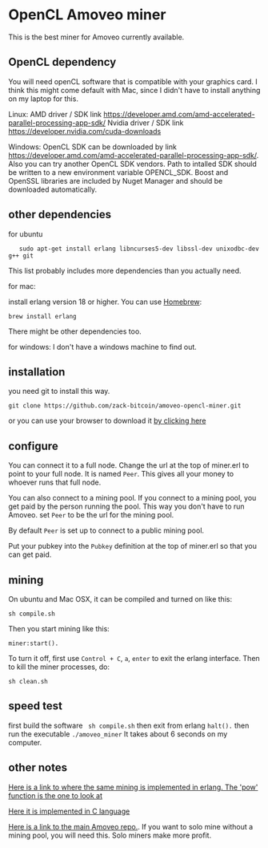 OpenCL Amoveo miner
==========

This is the best miner for Amoveo currently available.

## OpenCL dependency

You will need openCL software that is compatible with your graphics card.
I think this might come default with Mac, since I didn't have to install anything on my laptop for this.

Linux:
AMD driver / SDK link https://developer.amd.com/amd-accelerated-parallel-processing-app-sdk/
Nvidia driver / SDK link https://developer.nvidia.com/cuda-downloads

Windows:
OpenCL SDK can be downloaded by link https://developer.amd.com/amd-accelerated-parallel-processing-app-sdk/. Also you can try another OpenCL SDK vendors. Path to intalled SDK should be written to a new environment variable OPENCL_SDK.
Boost and OpenSSL libraries are included by Nuget Manager and should be downloaded automatically.


## other dependencies

for ubuntu
```
   sudo apt-get install erlang libncurses5-dev libssl-dev unixodbc-dev g++ git
```
This list probably includes more dependencies than you actually need.

for mac:

install erlang version 18 or higher.
You can use [Homebrew](https://brew.sh):
```
brew install erlang
```
There might be other dependencies too.

for windows:
I don't have a windows machine to find out.



## installation
you need git to install this way.
```
git clone https://github.com/zack-bitcoin/amoveo-opencl-miner.git
```
or you can use your browser to download it [by clicking here](https://github.com/zack-bitcoin/amoveo-opencl-miner/archive/master.zip)


## configure

You can connect it to a full node. Change the url at the top of miner.erl to point to your full node. It is named `Peer`. This gives all your money to whoever runs that full node.

You can also connect to a mining pool. If you connect to a mining pool, you get paid by the person running the pool.
This way you don't have to run Amoveo.
set `Peer` to be the url for the mining pool.

By default `Peer` is set up to connect to a public mining pool.

Put your pubkey into the `Pubkey` definition at the top of miner.erl so that you can get paid. 



## mining

On ubuntu and Mac OSX, it can be compiled and turned on like this: 
```
sh compile.sh 
```
Then you start mining like this:
```
miner:start().
```
To turn it off, first use `Control + C`, `a`, `enter` to exit the erlang interface.
Then to kill the miner processes, do:
```
sh clean.sh
```


## speed test

first build the software
``` sh compile.sh```
then exit from erlang
```halt().```
then run the executable
```./amoveo_miner```
It takes about 6 seconds on my computer.


## other notes

[Here is a link to where the same mining is implemented in erlang. The 'pow' function is the one to look at](https://github.com/BumblebeeBat/pink_crypto)

[Here it is implemented in C language](https://github.com/zack-bitcoin/amoveo-c-miner)

[Here is a link to the main Amoveo repo.](https://github.com/zack-bitcoin/amoveo). If you want to solo mine without a mining pool, you will need this. Solo miners make more profit.